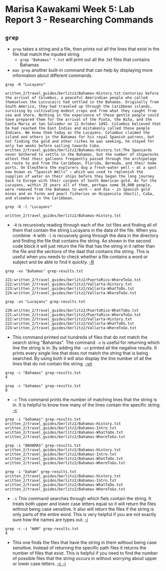 # Marisa Kawakami Week 5: Lab Report 3 - Researching Commands 

## `grep` 
- `grep` takes a string and a file, then prints out all the lines that exist in the file that match the inputed string. 
    - `grep "Bahamas" *.txt` will print out all the .txt files that contains Bahamas
- `man grep` another built-in command that can help by displaying more information about different commands. 

```
grep -R "Lucayans"

written_2/travel_guides/berlitz2/Bahamas-History.txt:Centuries before the arrival of Columbus, a peaceful Amerindian people who called themselves the Luccucairi had settled in the Bahamas. Originally from South America, they had traveled up through the Caribbean islands, surviving by cultivating modest crops and from what they caught from sea and shore. Nothing in the experience of these gentle people could have prepared them for the arrival of the Pinta, the Niña, and the Santa Maria at San Salvador on 12 October 1492. Columbus believed that he had reached the East Indies and mistakenly called these people Indians. We know them today as the Lucayans. Columbus claimed the island and others in the Bahamas for his royal Spanish patrons, but not finding the gold and other riches he was seeking, he stayed for only two weeks before sailing towards Cuba.
written_2/travel_guides/berlitz2/Bahamas-History.txt:The Spaniards never bothered to settle in the Bahamas, but the number of shipwrecks attest that their galleons frequently passed through the archipelago en route to and from the Caribbean, Florida, Bermuda, and their home ports. On Eleuthera the explorers dug a fresh-water well — at a spot now known as “Spanish Wells” — which was used to replenish the supplies of water on their ships before they began the long journey back to Europe with their cargoes of South American gold. As for the Lucayans, within 25 years all of them, perhaps some 30,000 people, were removed from the Bahamas to work — and die — in Spanish gold mines and on farms and pearl fisheries on Hispaniola (Haiti), Cuba, and elsewhere in the Caribbean.
```

```
grep -R -l "Lucayans"

written_2/travel_guides/berlitz2/Bahamas-History.txt
```
- `-R` is recursively reading through each of the .txt files and finding all of them that contain the string Lucayans in the data of the file. When you combine `-R` with `-l` is recusively going through the data in the directory and finding the file that contains the string. As shown in the second code block it will just return the file that has the string in it rather than the file and the sections of the daat that contains the string. This is useful when you needs to check whether a file contains a word or subject and be able to find it quickly.
[-R](https://stackoverflow.com/questions/1987926/how-do-i-recursively-grep-all-directories-and-subdirectories)

```
grep -vn "Bahamas" grep-results.txt

221:written_2/travel_guides/berlitz2/PuertoRico-WhereToGo.txt
222:written_2/travel_guides/berlitz2/Vallarta-History.txt
223:written_2/travel_guides/berlitz2/Vallarta-WhatToDo.txt
224:written_2/travel_guides/berlitz2/Vallarta-WhereToGo.txt
```
```
grep -vn "Lucayans" grep-results.txt

220:written_2/travel_guides/berlitz2/PuertoRico-WhatToDo.txt
221:written_2/travel_guides/berlitz2/PuertoRico-WhereToGo.txt
222:written_2/travel_guides/berlitz2/Vallarta-History.txt
223:written_2/travel_guides/berlitz2/Vallarta-WhatToDo.txt
224:written_2/travel_guides/berlitz2/Vallarta-WhereToGo.txt
```

- This command printed out hundreds of files that do not match the search string "Bahamas". The command `-n` is useful for returning which line the string is in. By adding the `-vn` printed all the negative results. It prints every single line that does not match the string that is being searched. By using both it will also display the line number of all the lines that do not contain the string. 
[-vn](https://qpeng.org/computer/grep.htm#:~:text=The%20%2Dc%20option%20tells%20grep,of%20%22boo%22%20in%20a_file.&text=An%20option%20more%20useful%20for,is%20%2Di%2C%20ignore%20case.)

```
grep -c "Bahamas" grep-results.txt
4
```

```
grep -c "bahamas" grep-results.txt
0
```
- `-c` This command prints the number of matching lines that the string is in. It is helpful to know how many of the lines contain the specific string. 
[-c](https://qpeng.org/computer/grep.htm#:~:text=The%20%2Dc%20option%20tells%20grep,of%20%22boo%22%20in%20a_file.&text=An%20option%20more%20useful%20for,is%20%2Di%2C%20ignore%20case.)

```
grep -i "bahamas" grep-results.txt
written_2/travel_guides/berlitz2/Bahamas-History.txt
written_2/travel_guides/berlitz2/Bahamas-Intro.txt
written_2/travel_guides/berlitz2/Bahamas-WhatToDo.txt
written_2/travel_guides/berlitz2/Bahamas-WhereToGo.txt
```
```
grep -i "BAHAMAS" grep-results.txt
written_2/travel_guides/berlitz2/Bahamas-History.txt
written_2/travel_guides/berlitz2/Bahamas-Intro.txt
written_2/travel_guides/berlitz2/Bahamas-WhatToDo.txt
written_2/travel_guides/berlitz2/Bahamas-WhereToGo.txt
```
```
grep -i "baham" grep-results.txt
written_2/travel_guides/berlitz2/Bahamas-History.txt
written_2/travel_guides/berlitz2/Bahamas-Intro.txt
written_2/travel_guides/berlitz2/Bahamas-WhatToDo.txt
written_2/travel_guides/berlitz2/Bahamas-WhereToGo.txt
```
- `-i` This command searches through which fiels contain the string. It treats both upper and lower case letters equal so it will return the files without being case sensitive. It also will return the files if the string is only parts of the entire word. This is very helpful if you are not exactly sure how the names are types out. 
[-i](https://qpeng.org/computer/grep.htm#:~:text=The%20%2Dc%20option%20tells%20grep,of%20%22boo%22%20in%20a_file.&text=An%20option%20more%20useful%20for,is%20%2Di%2C%20ignore%20case.)

```
grep -c -i "HAM" grep-results.txt
4
```
- This one finds the files that have the string in them without being case sensitive. Instead of returning the specific path files it returns the number of files that exist. This is helpful if you need to find the number of possible files that the string occurs in without worrying about upper or lower case letters. 
[-c -i](https://qpeng.org/computer/grep.htm#:~:text=The%20%2Dc%20option%20tells%20grep,of%20%22boo%22%20in%20a_file.&text=An%20option%20more%20useful%20for,is%20%2Di%2C%20ignore%20case.)






